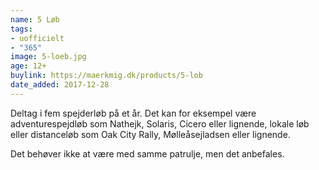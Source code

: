 ```yaml
---
name: 5 Løb
tags:
- uofficielt
- "365"
image: 5-loeb.jpg
age: 12+
buylink: https://maerkmig.dk/products/5-lob
date_added: 2017-12-28
---
```

Deltag i fem spejderløb på et år. Det kan for eksempel være adventurespejdløb som Nathejk, Solaris, Cicero eller lignende, lokale løb eller distanceløb som Oak City Rally, Mølleåsejladsen eller lignende.

Det behøver ikke at være med samme patrulje, men det anbefales.
